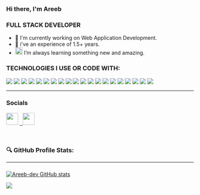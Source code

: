 ### Hi there, I'm Areeb 

<h3>FULL STACK DEVELOPER</h3>

- 🚀 I'm currently working on Web Application Development.
- 💼 i've an experience of 1.5+ years.
- <img width="20" src="https://emojis.slackmojis.com/emojis/images/1492722365/2086/reading.gif" /> I’m always learning something new and amazing.

<h3 align="left">TECHNOLOGIES I USE OR CODE WITH:</h3>

<img src="https://img.shields.io/badge/HTML5%20-%23323330.svg?&style=for-the-badge&logo=HTML5&logoColor=#FFA500"/> <img src="https://img.shields.io/badge/CSS3%20-%23323330.svg?&style=for-the-badge&logo=CSS3&logoColor=#264de4"/> <img src="https://img.shields.io/badge/bootstrap%20-%23563D7C.svg?&style=for-the-badge&logo=bootstrap&logoColor=white"/> <img src="https://img.shields.io/badge/javascript%20-%23323330.svg?&style=for-the-badge&logo=javascript&logoColor=%23F7DF1E"/> <img src="https://img.shields.io/badge/TYPESCRIPT%20-Stripe?style=for-the-badge&logo=typescript&logoColor=white&color=007ACC"> <img src="https://img.shields.io/badge/react%20-%2320232a.svg?&style=for-the-badge&logo=react&logoColor=%2361DAFB"/> <img src="https://img.shields.io/badge/redux%20-%23593d88.svg?&style=for-the-badge&logo=redux&logoColor=white"/> <img src="https://img.shields.io/badge/react_native%20-%2320232a.svg?&style=for-the-badge&logo=react&logoColor=%2361DAFB"/> <img src="https://img.shields.io/badge/material%20ui%20-%230081CB.svg?&style=for-the-badge&logo=material-ui&logoColor=white"/>  <img src="https://img.shields.io/badge/github%20-%23121011.svg?&style=for-the-badge&logo=github&logoColor=white"/>  <img src="https://img.shields.io/badge/git%20-%23F05033.svg?&style=for-the-badge&logo=git&logoColor=white"/> <img src="https://img.shields.io/badge/node.js%20-%2343853D.svg?&style=for-the-badge&logo=node.js&logoColor=white"/> <img src="https://img.shields.io/badge/express.js%20-%23404d59.svg?&style=for-the-badge"/> <img src ="https://img.shields.io/badge/MongoDB-%234ea94b.svg?&style=for-the-badge&logo=mongodb&logoColor=white"/> <img src="https://img.shields.io/badge/POSTGRES%20SQL-PostgreSQL?style=for-the-badge&logo=postgresql&logoColor=white&color=336791"> <img src="https://img.shields.io/badge/Google%20Cloud%20-%234285F4.svg?&style=for-the-badge&logo=google-cloud&logoColor=white"/> <img src="https://img.shields.io/badge/AWS%20-AWS?style=for-the-badge&logo=amazonaws&logoColor=white&color=FF9900"> <img src="https://img.shields.io/badge/heroku%20-%23430098.svg?&style=for-the-badge&logo=heroku&logoColor=white"/> <img src="https://img.shields.io/badge/firebase%20-%23039BE5.svg?&style=for-the-badge&logo=firebase"/> <img src="https://img.shields.io/badge/Payment%20Integration-Stripe?style=for-the-badge&logo=stripe&logoColor=white&color=008CDD">



---
### Socials

<p align="left"> <a href="https://www.github.com/areeb-dev" target="_blank" rel="noreferrer"><img src="https://raw.githubusercontent.com/danielcranney/readme-generator/main/public/icons/socials/github.svg" width="32" height="32" /></a> <a href="https://www.linkedin.com/in/areeb-dev" target="_blank" rel="noreferrer">
  &nbsp;&nbsp;<img src="https://raw.githubusercontent.com/danielcranney/readme-generator/main/public/icons/socials/linkedin.svg" width="32" height="32" /></a></p>
<br/>
<h3>🔍 GitHub Profile Stats:</h3>

---
###
<a href="http://www.github.com/areeb-dev"><img src="https://github-readme-stats.vercel.app/api?username=areeb-dev&count_private=true&show_icons=true&hide=&title_color=0891b2&text_color=ffffff&icon_color=84cc16&bg_color=000000&hide_border=true&show_icons=true" alt="Areeb-dev GitHub stats" /></a>

<a href="http://www.github.com/areeb-dev"><img src="https://github-readme-streak-stats.herokuapp.com/?user=areeb-dev&stroke=ffffff&background=000000&ring=0891b2&fire=0891b2&currStreakNum=ffffff&currStreakLabel=0891b2&sideNums=ffffff&sideLabels=ffffff&dates=ffffff&hide_border=true" /></a>
